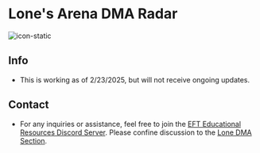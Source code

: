 # Lone's Arena DMA Radar

![icon-static](https://github.com/user-attachments/assets/d3bc58ad-a987-4c94-bfe2-dd2236769f19)

## Info
- This is working as of 2/23/2025, but will not receive ongoing updates.
  
## Contact
- For any inquiries or assistance, feel free to join the [EFT Educational Resources Discord Server](https://discord.gg/jGSnTCekdx). Please confine discussion to the [Lone DMA Section](https://discord.com/channels/1218731239599767632/1342207117704036382).
